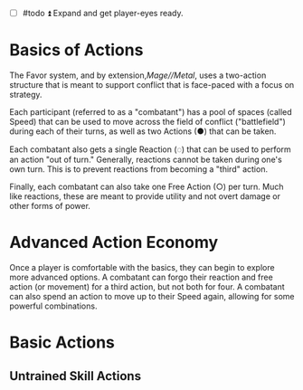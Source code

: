 - [ ] #todo  ⏫ Expand and get player-eyes ready. 
# Basics of Actions 
The Favor system, and by extension,*Mage//Metal*, uses a two-action structure that is meant to support conflict that is face-paced with a focus on strategy. 

Each participant (referred to as a "combatant") has a pool of spaces (called Speed) that can be used to move across the field of conflict ("battlefield") during each of their turns, as well as two Actions (●) that can be taken.

Each combatant also gets a single Reaction (◌) that can be used to perform an action "out of turn." Generally, reactions cannot be taken during one's own turn. This is to prevent reactions from becoming a "third" action.

Finally, each combatant can also take one Free Action (○) per turn. Much like reactions, these are meant to provide utility and not overt damage or other forms of power.

# Advanced Action Economy 
Once a player is comfortable with the basics, they can begin to explore more advanced options. A combatant can forgo their reaction and free action (or movement) for a third action, but not both for four. A combatant can also spend an action to move up to their Speed again, allowing for some powerful combinations.  

# Basic Actions 

## Untrained  Skill Actions 